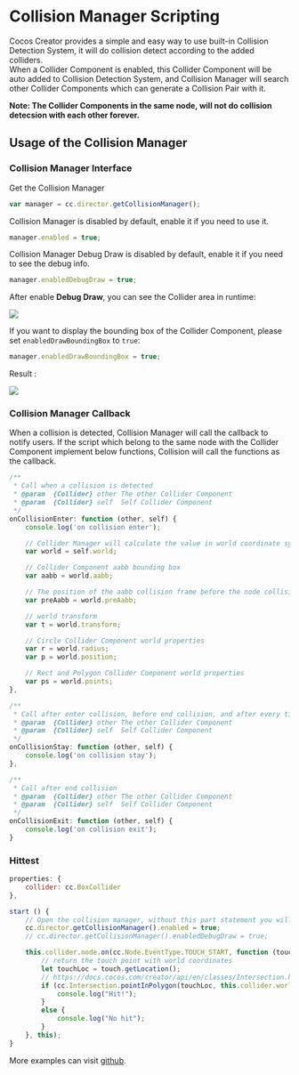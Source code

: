 # Collision Manager Scripting

Cocos Creator provides a simple and easy way to use built-in Collision Detection System, it will do collision detect according to the added colliders.   
When a Collider Component is enabled, this Collider Component will be auto added to Collision Detection System, and Collision Manager will search other Collider Components which can generate a Collision Pair with it.   

**Note: The Collider Components in the same node, will not do collision detecsion with each other forever.**   

## Usage of the Collision Manager

### Collision Manager Interface

Get the Collision Manager

```javascript
var manager = cc.director.getCollisionManager();
```

Collision Manager is disabled by default, enable it if you need to use it.

```javascript
manager.enabled = true;
```

Collision Manager Debug Draw is disabled by default, enable it if you need to see the debug info.

```javascript
manager.enabledDebugDraw = true;
```

After enable **Debug Draw**, you can see the Collider area in runtime:

![](collision-manager/draw-debug.png)

If you want to display the bounding box of the Collider Component, please set `enabledDrawBoundingBox` to `true`:

```javascript
manager.enabledDrawBoundingBox = true;
```

Result :   

![](collision-manager/draw-bounding-box.png)

### Collision Manager Callback

When a collision is detected, Collision Manager will call the callback to notify users. If the script which belong to the same node with the Collider Component implement below functions, Collision will call the functions as the callback.

```javascript
/**
 * Call when a collision is detected
 * @param  {Collider} other The other Collider Component
 * @param  {Collider} self  Self Collider Component
 */
onCollisionEnter: function (other, self) {
    console.log('on collision enter');

    // Collider Manager will calculate the value in world coordinate system, and put them into the world property
    var world = self.world;

    // Collider Component aabb bounding box
    var aabb = world.aabb;

    // The position of the aabb collision frame before the node collision
    var preAabb = world.preAabb;

    // world transform
    var t = world.transform;

    // Circle Collider Component world properties
    var r = world.radius;
    var p = world.position;

    // Rect and Polygon Collider Component world properties
    var ps = world.points;
},
```

```javascript
/**
 * Call after enter collision, before end collision, and after every time calculate the collision result.
 * @param  {Collider} other The other Collider Component
 * @param  {Collider} self  Self Collider Component
 */
onCollisionStay: function (other, self) {
    console.log('on collision stay');
},
```
   
```javascript
/**
 * Call after end collision
 * @param  {Collider} other The other Collider Component
 * @param  {Collider} self  Self Collider Component
 */
onCollisionExit: function (other, self) {
    console.log('on collision exit');
}
```

### Hittest

```javascript
properties: {
    collider: cc.BoxCollider
},

start () {
    // Open the collision manager, without this part statement you will not detect any collision.
    cc.director.getCollisionManager().enabled = true;
    // cc.director.getCollisionManager().enabledDebugDraw = true;

    this.collider.node.on(cc.Node.EventType.TOUCH_START, function (touch, event) {
        // return the touch point with world coordinates
        let touchLoc = touch.getLocation();
        // https://docs.cocos.com/creator/api/en/classes/Intersection.html Intersection
        if (cc.Intersection.pointInPolygon(touchLoc, this.collider.world.points)) {
            console.log("Hit!");
        }
        else {
            console.log("No hit");
        }
    }, this);
}
```

More examples can visit [github](https://github.com/cocos-creator/example-cases/tree/master/assets/cases/collider).
